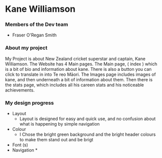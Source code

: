 # Kane Williamson

### Members of the Dev team 
- Fraser O'Regan Smith

### About my project 

My Project is about New Zealand cricket superstar and captain, Kane Williamson. The Website has 4 Main pages. The Main page, ( index ) which is a bit of bio and information about kane. There is also a button you can click to translate in into Te reo Māori.  The Images page includes images of kane, and then underneath a bit of information about them. Then there is the stats page, which includes all his careen stats and his noticeable achievements. 

### My design progress

* Layout
     * Layout is designed for easy and quick use, and no confusion about what is happening by simple navigation
* Colour
     * I Chose the bright green background and the bright header colours to make them stand out and be brigt 
* Font (s)
* Navigation 
     * 
